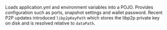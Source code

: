 Loads application.yml and environment variables into a POJO. Provides configuration such as ports, snapshot settings and wallet password. Recent P2P updates introduced `libp2pKeyPath` which stores the libp2p private key on disk and is resolved relative to `dataPath`.
